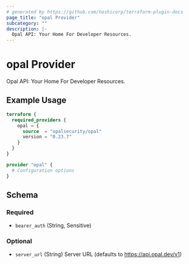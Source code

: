 ```yaml
---
# generated by https://github.com/hashicorp/terraform-plugin-docs
page_title: "opal Provider"
subcategory: ""
description: |-
  Opal API: Your Home For Developer Resources.
---
```


# opal Provider

Opal API: Your Home For Developer Resources.

## Example Usage

```terraform
terraform {
  required_providers {
    opal = {
      source  = "opalsecurity/opal"
      version = "0.23.7"
    }
  }
}

provider "opal" {
  # Configuration options
}
```

<!-- schema generated by tfplugindocs -->
## Schema

### Required

- `bearer_auth` (String, Sensitive)

### Optional

- `server_url` (String) Server URL (defaults to https://api.opal.dev/v1)
